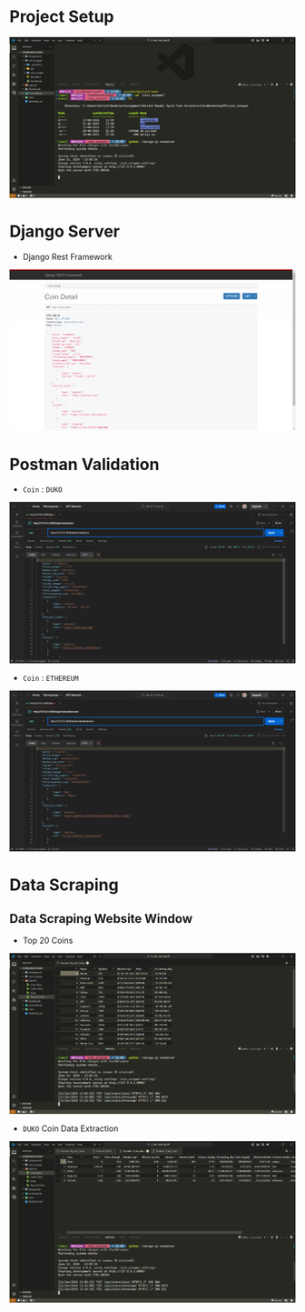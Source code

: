 # Project Setup

![alt text](<ScreenShots/Screenshot 2024-06-11 130349.png>)

# Django Server

- Django Rest Framework

![alt text](<ScreenShots/Screenshot 2024-06-11 130508.png>)

# Postman Validation

- `Coin` : `DUKO`

![alt text](<ScreenShots/Screenshot 2024-06-11 130532.png>)

- `Coin` : `ETHEREUM`

![alt text](<ScreenShots/Screenshot 2024-06-11 131632.png>)

# Data Scraping
## Data Scraping Website Window

- Top 20 Coins

![alt text](<ScreenShots/Screenshot 2024-06-11 131731.png>)

- `DUKO` Coin Data Extraction

![alt text](<ScreenShots/Screenshot 2024-06-11 131809.png>)
